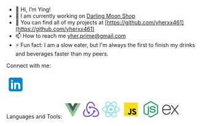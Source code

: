 - 👋 Hi, I’m Ying!
- 🚧 I am currently working on [Darling Moon Shop](https://github.com/yherxx461/darling-moon-shop)
- 💼 You can find all of my projects at [https://github.com/yherxx461](https://github.com/yherxx461)
- 📫 How to reach me [yher.prime@gmail.com](yher.prime@gmail.com)
- ⚡ Fun fact: I am a slow eater, but I'm always the first to finish my drinks and beverages faster than my peers.

Connect with me:
<br></br>
[![Linkedin](icons8-linkedin-48.png)][1]

[1]: https://www.linkedin.com/in/herxx461/

Languages and Tools:
![Vue](icons8-vue-js-48.png)![Redux](icons8-redux-48.png) ![React](icons8-react-native-48.png) ![JS](icons8-javascript-48.png) ![Node](icons8-node-js-48.png) ![Express](icons8-express-js-48.png)

<!---
yherxx461/yherxx461 is a ✨ special ✨ repository because its `README.md` (this file) appears on your GitHub profile.
You can click the Preview link to take a look at your changes.
--->
